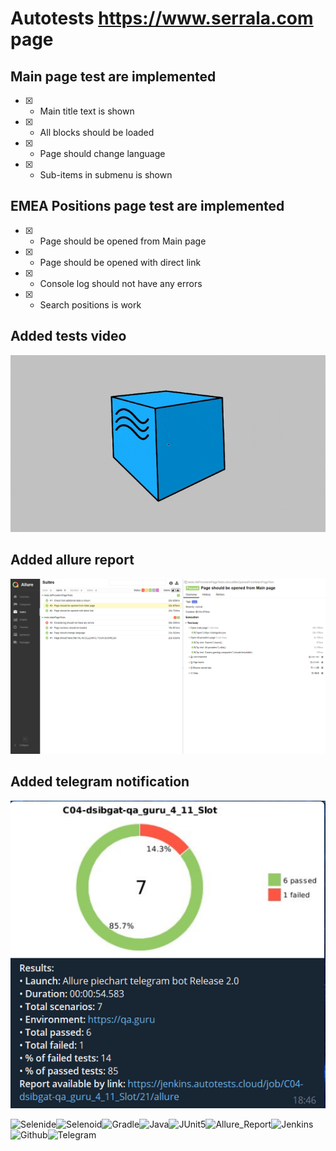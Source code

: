 # Autotests https://www.serrala.com page
## Main page test are implemented
- [X] - Main title text is shown
- [X] - All blocks should be loaded
- [X] - Page should change language
- [X] - Sub-items in submenu is shown

## EMEA Positions page test are implemented
- [X] - Page should be opened from Main page
- [X] - Page should be opened with direct link
- [X] - Console log should not have any errors
- [X] - Search positions is work

## Added tests video
![Video](files/test-video.gif)

## Added allure report
![Allure](files/allure-report.png)

## Added telegram notification
![Telegram](files/telegram-report.png)


![Selenide](files/stack/Selenide.png)![Selenoid](files/stack/Selenoid.png)![Gradle](files/stack/Gradle.png)![Java](files/stack/Java.png)![JUnit5](files/stack/JUnit5.png)![Allure_Report](files/stack/Allure_Report.png)![Jenkins](files/stack/Jenkins.png)![Github](files/stack/Github.png)![Telegram](files/stack/Telegram.png)
